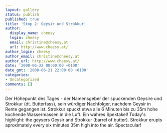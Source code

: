 ```yaml
---
layout: gallery
status: publish
published: true
title: 'Stop 2: Geysir und Strokkur'
author:
  display_name: cheesy
  login: cheesy
  email: christine@cheesy.at
  url: http://www.cheesy.at/
author_login: cheesy
author_email: christine@cheesy.at
author_url: http://www.cheesy.at/
date: '2008-06-22 00:00:00 +0100'
date_gmt: '2008-06-21 22:00:00 +0100'
categories:
- Uncategorized
comments: []
---
```

<!--:de-->Der Höhepunkt des Tages - der Namensgeber der spuckenden Geysire und Strokkur (dt. Butterfass), sein würdiger Nachfolger, nachdem Geysir in Rente gegangen ist. Strokkur spuckt etwa alle 6 Minuten bis zu 35m hohe kochende Wassermassen in die Luft. Ein wahres Spektakel!
<!--:--><!--:en-->Today's highlight: the geysers Geysir and Strokkur (barrel of butter). Strokkur erupts aproximately every six minutes 35m high into the air. Spectacular!
<!--:-->
